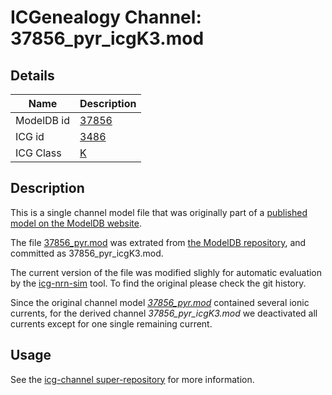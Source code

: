 # ICGenealogy Channel: 37856\_pyr\_icgK3.mod

## Details

Name | Description
---- | -----------
ModelDB id | [37856](http://senselab.med.yale.edu/ModelDB/ShowModel.cshtml?model=37856)
ICG id | [3486](http://icg.neurotheory.ox.ac.uk/channels/1/3486)
ICG Class | [K](http://icg.neurotheory.ox.ac.uk/channels/1)

## Description

This is a single channel model file that was originally part of a [published model on the ModelDB website](http://senselab.med.yale.edu/mModelDB/ShowModel.cshtml?model=37856).


The file [37856\_pyr.mod](37856_pyr_icgK3.mod) was extrated from [the ModelDB repository](http://senselab.med.yale.edu/ModelDB/ShowModel.cshtml?model=37856), and committed as 37856\_pyr\_icgK3.mod.

The current version of the file was modified slighly for automatic evaluation by the [icg-nrn-sim](https://github.com/icgenealogy/icg-nrn-sim) tool. To find the original please check the git history.

Since the original channel model *[37856\_pyr.mod](http://senselab.med.yale.edu/ModelDB/ShowModel.cshtml?model=37856)* contained several ionic currents, for the derived channel *37856\_pyr\_icgK3.mod* we deactivated all currents except for one single remaining current.


## Usage

See the [icg-channel super-repository](https://github.com/icgenealogy/icg-channels) for more information.
